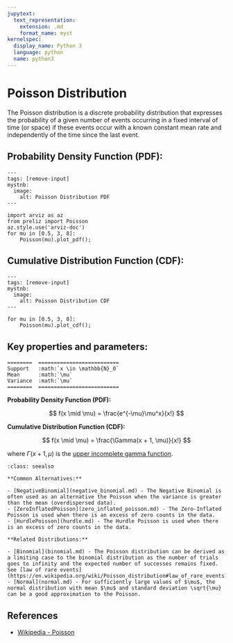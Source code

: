 ```yaml
---
jupytext:
  text_representation:
    extension: .md
    format_name: myst
kernelspec:
  display_name: Python 3
  language: python
  name: python3
---
```

# Poisson Distribution

The Poisson distribution is a discrete probability distribution that expresses the probability of a given number of events occurring in a fixed interval of time (or space) if these events occur with a known constant mean rate and independently of the time since the last event.


## Probability Density Function (PDF):

```{code-cell}
---
tags: [remove-input]
mystnb:
  image:
    alt: Poisson Distribution PDF
---

import arviz as az
from preliz import Poisson
az.style.use('arviz-doc')
for mu in [0.5, 3, 8]:
    Poisson(mu).plot_pdf();
```

## Cumulative Distribution Function (CDF):

```{code-cell}
---
tags: [remove-input]
mystnb:
  image:
    alt: Poisson Distribution CDF
---

for mu in [0.5, 3, 8]:
    Poisson(mu).plot_cdf();
```

## Key properties and parameters:

```{eval-rst}
========  ==========================
Support   :math:`x \in \mathbb{N}_0`
Mean      :math:`\mu`
Variance  :math:`\mu`
========  ==========================
```

**Probability Density Function (PDF):**

$$
f(x \mid \mu) = \frac{e^{-\mu}\mu^x}{x!}
$$

**Cumulative Distribution Function (CDF):**

$$
f(x \mid \mu) = \frac{\Gamma(x + 1, \mu)}{x!}
$$

where $\Gamma(x + 1, \mu)$ is the [upper incomplete gamma function](https://en.wikipedia.org/wiki/Incomplete_gamma_function).

```{seealso}
:class: seealso

**Common Alternatives:**

- [NegativeBinomial](negative_binomial.md) - The Negative Binomial is often used as an alternative the Poisson when the variance is greater than the mean (overdispersed data).
- [ZeroInflatedPoisson](zero_inflated_poisson.md) - The Zero-Inflated Poisson is used when there is an excess of zero counts in the data.
- [HurdlePoisson](hurdle.md) - The Hurdle Poisson is used when there is an excess of zero counts in the data.

**Related Distributions:**

- [Binomial](binomial.md) - The Poisson distribution can be derived as a limiting case to the binomial distribution as the number of trials goes to infinity and the expected number of successes remains fixed. See [law of rare events](https://en.wikipedia.org/wiki/Poisson_distribution#law_of_rare_events). 
- [Normal](normal.md) - For sufficiently large values of $\mu$, the normal distribution with mean $\mu$ and standard deviation \sqrt{\mu} can be a good approximation to the Poisson. 
```

## References

- [Wikipedia - Poisson](https://en.wikipedia.org/wiki/Poisson_distribution)





